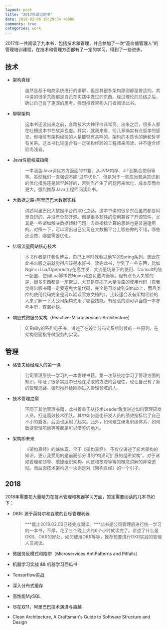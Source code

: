 ```yaml
---
layout: post
title: "2017年读过的书"
date: 2018-02-06 19:29:34 +0800
comments: true
categories: work
---
```


2017年一共阅读了九本书，包括技术和管理，并且参加了一次“高价值管理人”的管理培训课程，在技术和管理方面都有了一定的学习，得到了一些进步。

<!--more-->

## 技术

- 架构真经
	
	>虽然是基于电商系统进行的讲解，但是其很多架构原则都是普适的。其中讲的很多东西都是自己在实践中做过的东西。经过理论的总结之后，确让自己有了更深的思考。强烈推荐架构入门者阅读此书。
	
- 聊聊架构

	>这本书还没出来之前，各路技术大神评价非常高。出来之后，很多人都在吐槽这本书在故弄玄虚。其实，就我来看，前几章确实有点哲学的感觉，但相信有架构经验的人是能够有共鸣的。架构的本质也的确和哲学有关系。这本书比较适合有一定架构经验的工程师来阅读，并不适合经验尚浅者。
	
- Java性能权威指南
	
	>一本涵盖Java调优方方面面的书籍。从JVM内存、JIT到集合使用等等。虽然我们一直强调不能“过早优化”，但是对于一些应当普遍意识到的优化措施还是越早越好的，否则当产生了问题再来优化，成本反而会更大。强烈推荐Java工程师阅读此书。

- 大数据之路-阿里巴巴大数据实践

	>讲述阿里巴巴大数据平台的演化之路。这本书讲的很多东西虽然都是阿里自研的，并没有全部开源。但是很多软件的使用兼容了开源软件，尤其是一些诸如解决数据倾斜问题、去重指标计算的思路也是普遍适用的。对照一下，可以理出自己公司在大数据平台上哪些做的不错，哪些还没做，哪些需要优化。
	
- 亿级流量网站核心技术

	>本书作者是IT著名博主，自己上学时就看过他写的Spring系列。因此在此书出版之前就觉得应该是本好书。读完此书，学到了一些东西，比如Nginx+Lua/Openrestry在高并发、大流量场景下的使用、Consult的统一配置、使用Lua脚本做Nginx动态负载均衡等。但有点令人失望的是，很多东西都是一笔带过，尤其是穿插了大量类库的使用代码（自我觉得出版书籍一定要避免大量代码，完全是可以放到Github上，而且类库的使用代码完全是可以阅读官方文档的）。比较适合没有架构经验的人来了解一下大公司架构使用了哪些技能，有经验的则可以当做一本参考手册，查漏补缺。
	
- 响应式微服务架构（Reactive-Microservices-Architecture）

	> O'Reilly的系列电子书。讲述了在设计分布式系统时候的一些原则，在架构层面指导微服务的实现。

## 管理

- 格鲁夫给经理人的第一课
	
	>公司管理层统一学习的一本管理书籍。第一次系统地学习了管理方面的知识，印证了很多实践中已经在采取的方法的合理性，也让自己有了新的管理思路。强烈推荐给刚刚进入管理领域的人。

- 技术管理之巅

	>不同于其他管理书籍，此书着重于从技术Leader角度讲述如何管理研发人员，打造高效技术团队。其中如何量化研发人员的绩效指标给了自己不小的启发，后面也运用了起来。此外，如何建立研发职级体系、如何敏捷管理项目等等都是可以借鉴的地方。
	
- 架构即未来

	>《架构真经》的姊妹篇，早于《架构真经》，不仅仅讲述了技术架构的知识，更让我受用的是前面部分讲的“构建可扩展的组织架构”。对于诸如管理和领导、敏捷组织架构、问题和故障等等的概念讲解的非常透彻。而后面技术架构这一块则是对《架构真经》的一个引子。

## 2018

2018年需要花大量精力在技术管理和机器学习方面，暂定需要阅读的几本书如下：

- OKR: 源于英特尔和谷歌的目标管理利器
	
	> ***截止2018.02.06已经完成阅读。***此书是公司管理层进行统一学习的一本书，不厚，花了三个晚上大约6个小时就读完了。讲述了什么是OKR、OKR的好处、如何使用OKR等等，推荐想要进行OKR实践的管理人员阅读。
	
- 微服务反模式和陷阱（Microservices AntiPatterns and Pitfalls）
- 机器学习实战 && 机器学习西瓜书
- Tensorflow实战
- 深入分布式缓存
- 高性能MySQL
- 尽在双11，阿里巴巴技术演进与超越
- Clean Architecture, A Craftsman's Guide to Software Structure and Design
